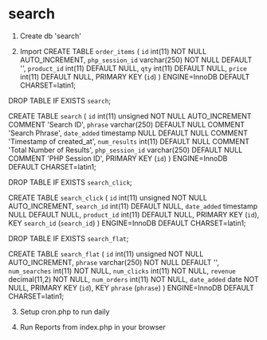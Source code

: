 search
======
1) Create db 'search'

2) Import 
CREATE TABLE `order_items` (
  `id` int(11) NOT NULL AUTO_INCREMENT,
  `php_session_id` varchar(250) NOT NULL DEFAULT '',
  `product_id` int(11) DEFAULT NULL,
  `qty` int(11) DEFAULT NULL,
  `price` int(11) DEFAULT NULL,
  PRIMARY KEY (`id`)
) ENGINE=InnoDB DEFAULT CHARSET=latin1;

DROP TABLE IF EXISTS `search`;

CREATE TABLE `search` (
  `id` int(11) unsigned NOT NULL AUTO_INCREMENT COMMENT 'Search ID',
  `phrase` varchar(250) DEFAULT NULL COMMENT 'Search Phrase',
  `date_added` timestamp NULL DEFAULT NULL COMMENT 'Timestamp of created_at',
  `num_results` int(11) DEFAULT NULL COMMENT 'Total Number of Results',
  `php_session_id` varchar(250) DEFAULT NULL COMMENT 'PHP Session ID',
  PRIMARY KEY (`id`)
) ENGINE=InnoDB DEFAULT CHARSET=latin1;

DROP TABLE IF EXISTS `search_click`;

CREATE TABLE `search_click` (
  `id` int(11) unsigned NOT NULL AUTO_INCREMENT,
  `search_id` int(11) DEFAULT NULL,
  `date_added` timestamp NULL DEFAULT NULL,
  `product_id` int(11) DEFAULT NULL,
  PRIMARY KEY (`id`),
  KEY `search_id` (`search_id`)
) ENGINE=InnoDB DEFAULT CHARSET=latin1;

DROP TABLE IF EXISTS `search_flat`;

CREATE TABLE `search_flat` (
  `id` int(11) unsigned NOT NULL AUTO_INCREMENT,
  `phrase` varchar(250) NOT NULL DEFAULT '',
  `num_searches` int(11) NOT NULL,
  `num_clicks` int(11) NOT NULL,
  `revenue` decimal(11,2) NOT NULL,
  `num_orders` int(11) NOT NULL,
  `date_added` date NOT NULL,
  PRIMARY KEY (`id`),
  KEY `phrase` (`phrase`)
) ENGINE=InnoDB DEFAULT CHARSET=latin1;

3) Setup cron.php to run daily


4) Run Reports from index.php in your browser

